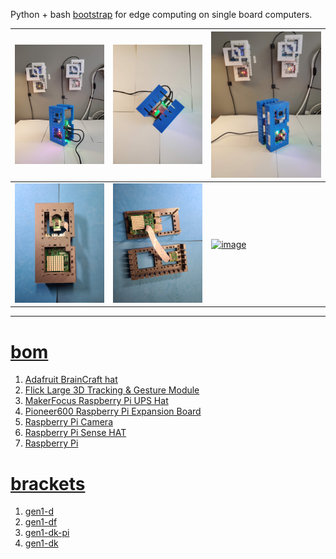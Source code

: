 Python + bash <a href="https://github.com/kamangir/blue-sbc">bootstrap</a> for edge computing on single board computers.

| [![image](../images/cube-2.jpg)](#) | [![image](../images/cube-3.jpg)](#) | [![image](../images/cube-4.jpg)](#) |
| --- | --- | --- |
| [![image](../images/cube-5.jpg)](#) | [![image](../images/cube-6.jpg)](#) | [![image](../images/cube-8.jpg)](#) |

---

# [bom](../parts.md)

1. [Adafruit BrainCraft hat](../parts.md#adafruit-braincraft-hat)
1. [Flick Large 3D Tracking & Gesture Module](../parts.md#flick-large-3d-tracking-&-gesture-module)
1. [MakerFocus Raspberry Pi UPS Hat](../parts.md#makerfocus-raspberry-pi-ups-hat)
1. [Pioneer600 Raspberry Pi Expansion Board](../parts.md#pioneer600-raspberry-pi-expansion-board)
1. [Raspberry Pi Camera](../parts.md#raspberry-pi-camera)
1. [Raspberry Pi Sense HAT](../parts.md#raspberry-pi-sense-hat)
1. [Raspberry Pi](../parts.md#raspberry-pi)

# [brackets](../brackets)

1. [gen1-d](../brackets/gen1-d/gen1-d.stl)
1. [gen1-df](../brackets/gen1-df/gen1-df.stl)
1. [gen1-dk-pi](../brackets/gen1-dk-pi/gen1-dk-pi.stl)
1. [gen1-dk](../brackets/gen1-dk/gen1-dk.stl)

